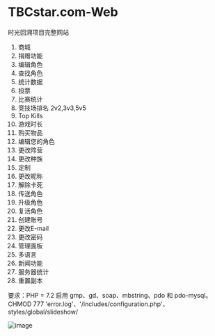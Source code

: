 # TBCstar.com-Web
 时光回溯项目完整网站
1. 商城
2. 捐赠功能
3. 编辑角色
4. 查找角色
5. 统计数据
6. 投票
7. 比赛统计
8. 竞技场排名 2v2,3v3,5v5
9. Top Kills
10. 游戏时长
11. 购买物品
12. 编辑您的角色
13. 更改阵营
14. 更改种族
15. 定制
16. 更改昵称
17. 解除卡死
18. 传送角色
19. 升级角色
20. 复活角色
21. 创建账号
22. 更改E-mail
23. 更改密码
24. 管理面板
25. 多语言
26. 新闻功能
27. 服务器统计
28. 重置副本


要求：PHP = 7.2
启用 gmp、gd、soap、mbstring、pdo 和 pdo-mysql。
CHMOD 777 'error.log'、'/includes/configuration.php'、styles/global/slideshow/


![image](https://github.com/tbcstar/WOWwebsite/blob/mysqli/preview.jpg)
